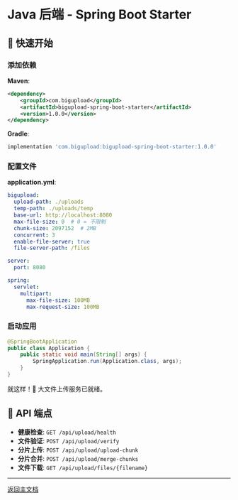 # Java 后端 - Spring Boot Starter

## 🚀 快速开始

### 添加依赖

**Maven**:
```xml
<dependency>
    <groupId>com.bigupload</groupId>
    <artifactId>bigupload-spring-boot-starter</artifactId>
    <version>1.0.0</version>
</dependency>
```

**Gradle**:
```gradle
implementation 'com.bigupload:bigupload-spring-boot-starter:1.0.0'
```

### 配置文件

**application.yml**:
```yaml
bigupload:
  upload-path: ./uploads
  temp-path: ./uploads/temp
  base-url: http://localhost:8080
  max-file-size: 0  # 0 = 不限制
  chunk-size: 2097152  # 2MB
  concurrent: 3
  enable-file-server: true
  file-server-path: /files

server:
  port: 8080

spring:
  servlet:
    multipart:
      max-file-size: 100MB
      max-request-size: 100MB
```

### 启动应用

```java
@SpringBootApplication
public class Application {
    public static void main(String[] args) {
        SpringApplication.run(Application.class, args);
    }
}
```

就这样！🎉 大文件上传服务已就绪。

## 📡 API 端点

- **健康检查**: `GET /api/upload/health`
- **文件验证**: `POST /api/upload/verify`
- **分片上传**: `POST /api/upload/upload-chunk`
- **分片合并**: `POST /api/upload/merge-chunks`
- **文件下载**: `GET /api/upload/files/{filename}`

---

[返回主文档](../README.md) 